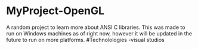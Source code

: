 # MyProject-OpenGL
A random project to learn more about ANSI C libraries.
This was made to run on Windows machines as of right now, however it will be updated in the future to run on more platforms.
#Technolologies
-visual studios
